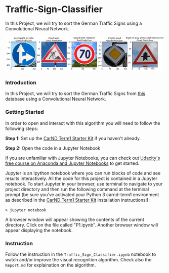 [image1]: example.png "Trained Agent"

# Traffic-Sign-Classifier
In this Project, we will try to sort the German Traffic Signs using a Convolutional Neural Network.


![Traffic Sign Example][image1] 

### Introduction
In this Project, we will try to sort the German Traffic Signs from [this](https://s3-us-west-1.amazonaws.com/udacity-selfdrivingcar/traffic-signs-data.zip) database using a Convolutional Neural Network.

### Getting Started

In order to open and interact with this algorithm you will need to follow the following steps:

**Step 1:** Set up the [CarND Term1 Starter Kit](https://github.com/udacity/CarND-Term1-Starter-Kit/blob/master/README.md) if you haven't already.

**Step 2:** Open the code in a Jupyter Notebook

If you are unfamiliar with Jupyter Notebooks, you can check out [Udacity's free course on Anaconda and Jupyter Notebooks](https://classroom.udacity.com/courses/ud1111) to get started.

Jupyter is an Ipython notebook where you can run blocks of code and see results interactively.  All the code for this project is contained in a Jupyter notebook. To start Jupyter in your browser, use terminal to navigate to your project directory and then run the following command at the terminal prompt (be sure you've activated your Python 3 carnd-term1 environment as described in the [CarND Term1 Starter Kit](https://github.com/udacity/CarND-Term1-Starter-Kit/blob/master/README.md) installation instructions!):

`> jupyter notebook`

A browser window will appear showing the contents of the current directory.  Click on the file called "P1.ipynb".  Another browser window will appear displaying the notebook.  

### Instruction
Follow the instruction in the `Traffic_Sign_Classifier.ipynb` notebook to watch and/or improve the visual recognition algorithm. 
Check also the `Report.md` for explaination on the algorithm.

